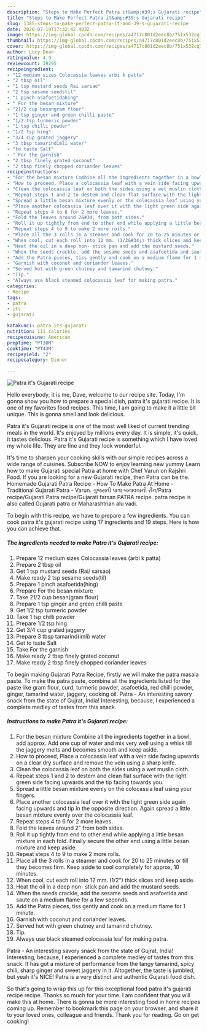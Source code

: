 ```yaml
---
description: "Steps to Make Perfect Patra it&amp;#39;s Gujarati recipe"
title: "Steps to Make Perfect Patra it&amp;#39;s Gujarati recipe"
slug: 1385-steps-to-make-perfect-patra-it-and-39-s-gujarati-recipe
date: 2020-07-19T17:32:42.403Z
image: https://img-global.cpcdn.com/recipes/a4717c801d2eec8b/751x532cq70/patra-its-gujarati-recipe-recipe-main-photo.jpg
thumbnail: https://img-global.cpcdn.com/recipes/a4717c801d2eec8b/751x532cq70/patra-its-gujarati-recipe-recipe-main-photo.jpg
cover: https://img-global.cpcdn.com/recipes/a4717c801d2eec8b/751x532cq70/patra-its-gujarati-recipe-recipe-main-photo.jpg
author: Lucy Dean
ratingvalue: 4.9
reviewcount: 39295
recipeingredient:
- "12 medium sizes Colocassia leaves arbi k patta"
- "2 tbsp oil"
- "1 tsp mustard seeds Rai sarsao"
- "2 tsp sesame seedstil"
- "1 pinch asafoetidahing"
- " For the besan mixture"
- "21/2 cup besangram flour"
- "1 tsp ginger and green chilli paste"
- "1/2 tsp turmeric powder"
- "1 tsp chilli powder"
- "1/2 tsp hing"
- "3/4 cup grated jaggery"
- "3 tbsp tamarindimli water"
- "to taste Salt"
- " For the garnish"
- "2 tbsp finely grated coconut"
- "2 tbsp finely chopped coriander leaves"
recipeinstructions:
- "For the besan mixture Combine all the ingredients together in a bowl, add approx. Add one cup of water and mix very well using a whisk till the jaggery melts and becomes smooth and keep aside."
- "How to proceed, Place a colocassia leaf with a vein side facing upwards on a clear dry surface and remove the vein using a sharp knife."
- "Clean the colocassia leaf on both the sides using a wet muslin cloth."
- "Repeat steps 1 and 2 to destem and clean flat surface with the light green side facing upwards and the tip facing towards you."
- "Spread a little besan mixture evenly on the colocassia leaf using your fingers."
- "Place another colocassia leaf over it with the light green side again facing upwards and tip in the opposite direction. Again spread a little besan mixture evenly over the colocassia leaf."
- "Repeat steps 4 to 6 for 2 more leaves."
- "Fold the leaves around 2&#34; from both sides."
- "Roll it up tightly from end to other end while applying a little besan mixture in each fold. Finally secure the other end using a little besan mixture and keep aside."
- "Repeat steps 4 to 9 to make 2 more rolls."
- "Place all the 3 rolls in a steamer and cook for 20 to 25 minutes or till they becomes firm. Keep aside to cool completely for approx, 10 minutes."
- "When cool, cut each roll into 12 mm. (1/2&#34;) thick slices and keep aside."
- "Heat the oil in a deep non- stick pan and add the mustard seeds."
- "When the seeds crackle, add the sesame seeds and asafoetida and saute on a medium flame for a few seconds."
- "Add the Patra pieces, tiss gently and cook on a medium flame for 1 minute."
- "Garnish with coconut and coriander leaves."
- "Served hot with green chutney and tamarind chutney."
- "Tip."
- "Always use black steamed colocassia leaf for making patra."
categories:
- Recipe
tags:
- patra
- its
- gujarati

katakunci: patra its gujarati 
nutrition: 111 calories
recipecuisine: American
preptime: "PT30M"
cooktime: "PT43M"
recipeyield: "2"
recipecategory: Dinner

---
```



![Patra it&#39;s Gujarati recipe](https://img-global.cpcdn.com/recipes/a4717c801d2eec8b/751x532cq70/patra-its-gujarati-recipe-recipe-main-photo.jpg)

Hello everybody, it is me, Dave, welcome to our recipe site. Today, I'm gonna show you how to prepare a special dish, patra it&#39;s gujarati recipe. It is one of my favorites food recipes. This time, I am going to make it a little bit unique. This is gonna smell and look delicious.

Patra it&#39;s Gujarati recipe is one of the most well liked of current trending meals in the world. It's enjoyed by millions every day. It is simple, it's quick, it tastes delicious. Patra it&#39;s Gujarati recipe is something which I have loved my whole life. They are fine and they look wonderful.

It&#39;s time to sharpen your cooking skills with our simple recipes across a wide range of cuisines. Subscribe NOW to enjoy learning new yummy Learn how to make Gujarati special Patra at home with Chef Varun on Rajshri Food. If you are looking for a new Gujarati recipe, then Patra can be the. Homemade Gujarati Patra Recipe - How To Make Patra At Home - Traditional Gujarati Patra - Varun. ગુજરાતી પાત્રા બનાવવાની રીત/Patra recipe/Gujarati Patra recipe/Gujarati farsan PATRA recipe. patra recipe is also called Gujarati patra or Maharashtrian alu vadi.


To begin with this recipe, we have to prepare a few ingredients. You can cook patra it&#39;s gujarati recipe using 17 ingredients and 19 steps. Here is how you can achieve that.

<!--inarticleads1-->

##### The ingredients needed to make Patra it&#39;s Gujarati recipe:

1. Prepare 12 medium sizes Colocassia leaves (arbi k patta)
1. Prepare 2 tbsp oil
1. Get 1 tsp mustard seeds (Rai/ sarsao)
1. Make ready 2 tsp sesame seeds(til)
1. Prepare 1 pinch asafoetida(hing)
1. Prepare  For the besan mixture
1. Take 21/2 cup besan(gram flour)
1. Prepare 1 tsp ginger and green chilli paste
1. Get 1/2 tsp turmeric powder
1. Take 1 tsp chilli powder
1. Prepare 1/2 tsp hing
1. Get 3/4 cup grated jaggery
1. Prepare 3 tbsp tamarind(imli) water
1. Get to taste Salt
1. Take  For the garnish
1. Make ready 2 tbsp finely grated coconut
1. Make ready 2 tbsp finely chopped coriander leaves


To begin making Gujarati Patra Recipe, firstly we will make the patra masala paste. To make the patra paste, combine all the ingredients listed for the paste like gram flour, curd, turmeric powder, asafoetida, red chilli powder, ginger, tamarind water, jaggery, cooking oil. Patra - An interesting savory snack from the state of Gujrat, India! Interesting, because, I experienced a complete medley of tastes from this snack. 

<!--inarticleads2-->

##### Instructions to make Patra it&#39;s Gujarati recipe:

1. For the besan mixture Combine all the ingredients together in a bowl, add approx. Add one cup of water and mix very well using a whisk till the jaggery melts and becomes smooth and keep aside.
1. How to proceed, Place a colocassia leaf with a vein side facing upwards on a clear dry surface and remove the vein using a sharp knife.
1. Clean the colocassia leaf on both the sides using a wet muslin cloth.
1. Repeat steps 1 and 2 to destem and clean flat surface with the light green side facing upwards and the tip facing towards you.
1. Spread a little besan mixture evenly on the colocassia leaf using your fingers.
1. Place another colocassia leaf over it with the light green side again facing upwards and tip in the opposite direction. Again spread a little besan mixture evenly over the colocassia leaf.
1. Repeat steps 4 to 6 for 2 more leaves.
1. Fold the leaves around 2&#34; from both sides.
1. Roll it up tightly from end to other end while applying a little besan mixture in each fold. Finally secure the other end using a little besan mixture and keep aside.
1. Repeat steps 4 to 9 to make 2 more rolls.
1. Place all the 3 rolls in a steamer and cook for 20 to 25 minutes or till they becomes firm. Keep aside to cool completely for approx, 10 minutes.
1. When cool, cut each roll into 12 mm. (1/2&#34;) thick slices and keep aside.
1. Heat the oil in a deep non- stick pan and add the mustard seeds.
1. When the seeds crackle, add the sesame seeds and asafoetida and saute on a medium flame for a few seconds.
1. Add the Patra pieces, tiss gently and cook on a medium flame for 1 minute.
1. Garnish with coconut and coriander leaves.
1. Served hot with green chutney and tamarind chutney.
1. Tip.
1. Always use black steamed colocassia leaf for making patra.


Patra - An interesting savory snack from the state of Gujrat, India! Interesting, because, I experienced a complete medley of tastes from this snack. It has got a mixture of performance from the tangy tamarind, spicy chili, sharp ginger and sweet jaggery in it. Altogether, the taste is jumbled, but yeah it&#39;s NICE! Patra is a very distinct and authentic Gujarati food dish. 

So that's going to wrap this up for this exceptional food patra it&#39;s gujarati recipe recipe. Thanks so much for your time. I am confident that you will make this at home. There is gonna be more interesting food in home recipes coming up. Remember to bookmark this page on your browser, and share it to your loved ones, colleague and friends. Thank you for reading. Go on get cooking!
